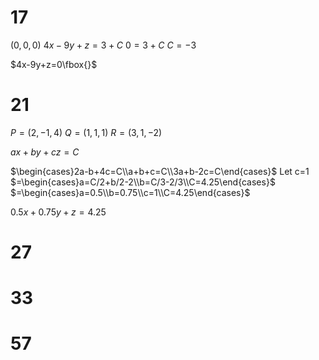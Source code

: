# 17

$(0,0,0)$
$4x-9y+z=3+C$
$0=3+C$
$C=-3$

$4x-9y+z=0\fbox{}$

# 21

$P=(2,-1,4)$
$Q=(1,1,1)$
$R=(3,1,-2)$

$ax+by+cz=C$

$\begin{cases}2a-b+4c=C\\a+b+c=C\\3a+b-2c=C\end{cases}$
Let c=1
$=\begin{cases}a=C/2+b/2-2\\b=C/3-2/3\\C=4.25\end{cases}$
$=\begin{cases}a=0.5\\b=0.75\\c=1\\C=4.25\end{cases}$

$0.5x+0.75y+z=4.25$
# 27

# 33

# 57
